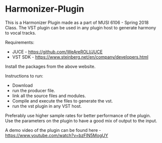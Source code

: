 # Harmonizer-Plugin
This is a Harmonizer Plugin made as a part of MUSI 6106 - Spring 2018 Class. The VST plugin can be used in any plugin host to generate harmony to vocal tracks. 

Requirements: 

- JUCE - https://github.com/WeAreROLI/JUCE
- VST SDK - https://www.steinberg.net/en/company/developers.html

Install the packages from the above website.

Instructions to run:

- Download
- run the producer file.
- link all the source files and modules.
- Compile and execute the files to generate the vst.
- run the vst plugin in any VST host.

Preferably use higher sample rates for better performance of the plugin. Use the parameters on the plugin to have a good mix of output to the input. 

A demo video of the plugin can be found here - https://www.youtube.com/watch?v=bzFlN5MogUY
